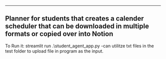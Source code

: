 ------

Planner for students that creates a calender scheduler that can be downloaded in multiple formats or copied over into Notion
------
To Run it: streamlit run .\student_agent_app.py
-can utilitze txt files in the test folder to upload file in program as the input.
